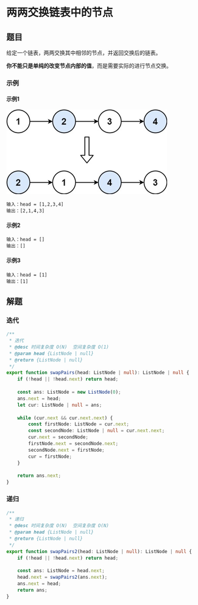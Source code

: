 # 两两交换链表中的节点
## 题目
给定一个链表，两两交换其中相邻的节点，并返回交换后的链表。

**你不能只是单纯的改变节点内部的值**，而是需要实际的进行节点交换。

### 示例
#### 示例1
![swap-nodes-in-pairs](../../images/swap-nodes-in-pairs.jpg)

```
输入：head = [1,2,3,4]
输出：[2,1,4,3]
```

#### 示例2

```
输入：head = []
输出：[]
```

#### 示例3

```
输入：head = [1]
输出：[1]
```

## 解题

### 迭代
```typescript
/**
 * 迭代
 * @desc 时间复杂度 O(N)  空间复杂度 O(1)
 * @param head {ListNode | null}
 * @return {ListNode | null}
 */
export function swapPairs(head: ListNode | null): ListNode | null {
    if (!head || !head.next) return head;

    const ans: ListNode = new ListNode(0);
    ans.next = head;
    let cur: ListNode | null = ans;

    while (cur.next && cur.next.next) {
        const firstNode: ListNode = cur.next;
        const secondNode: ListNode | null = cur.next.next;
        cur.next = secondNode;
        firstNode.next = secondNode.next;
        secondNode.next = firstNode;
        cur = firstNode;
    }

    return ans.next;
}
```

### 递归
```typescript
/**
 * 递归
 * @desc 时间复杂度 O(N)  空间复杂度 O(N)
 * @param head {ListNode | null}
 * @return {ListNode | null}
 */
export function swapPairs2(head: ListNode | null): ListNode | null {
    if (!head || !head.next) return head;

    const ans: ListNode = head.next;
    head.next = swapPairs2(ans.next);
    ans.next = head;
    return ans;
}
```
